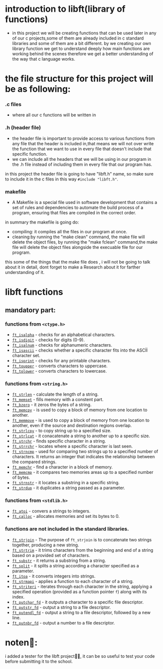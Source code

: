 # introduction to libft(library of functions)
- in this project we will be creating functions that can be used later in any of our c projects,some of them are already included in c standard libraries and some of them are a bit different.
by we creating our own library function we get to understand deeply how main functions are working behind the scenes therefore we get a better understanding of the way that c language works.
# the file structure for this project will be as following:

### .c files 
- where all our c functions will be written in
### .h (header file)
- the header file is important to provide access to various functions from any file that the header is included in,that means we will not over write the function that we want to use in every file that doesn't include that specific function.
- we can include all the headers that we will be using in our program in the .h file instead of including them in every file that our program has.

in this project the header file is going to have "libft.h" name, so make sure to include it in the c files in this way `#include "libft.h"`.

### makefile
- A Makefile is a special file used in software development that contains a set of rules and dependencies to automate the build process of a program, ensuring that files are compiled in the correct order.

in summary the makefile is going do:
- compiling: it compiles all the files in our program at once.
- cleaning:by running the "make clean" command, the make file will delete the object files, by running the "make fclean" command,the make file will delete the object files alongside the execuable file for our program.

this some of the things that the make file does , i will not be going to talk about it in detail,
dont forget to make a Research about it for farther understanding of it.

# libft functions

## mandatory part:

### functions from `<ctype.h>`
- [`ft_isalpha`](ft_isalpha.c) - checks for an alphabetical characters.
- [`ft_isdigit`](ft_isdigit.c) - checks for digits (0-9).
- [`ft_isalnum`](ft_isalnum.c) - checks for alphanumeric characters.
- [`ft_isascii`](ft_isascii.c) - checks whether a specific character fits into the ASCİİ character set.
- [`ft_isprint`](ft_isprint.c) - checks for any printable characters.
- [`ft_toupper`](ft_toupper.c) - converts characters to uppercase.
- [`ft_tolower`](ft_tolower.c) - converts characters to lowercase.

### functions from `<string.h>`
- [`ft_strlen`](ft_strlen.c) - calculate the length of a string.
- [`ft_memset`](ft_memset.c) - fills memory with a constent part.
- [`ft_bzero`](ft_bzero.c) - it zeros the bytes of a string.
- [`ft_memcpy`](ft_memcpy.c) - is used to copy a block of memory from one location to another.
- [`ft_memmove`](ft_memmove.c) - is used to copy a block of memory from one location to another, even if the source and destination regions overlap.
- [`ft_strlcpy`](ft_strlcpy.c) - to copy string up to a specified size.
- [`ft_strlcat`](ft_strlcat.c) - it conacatenate a string to another up to a specific size.
- [`ft_strchr`](ft_strchr.c) - finds specific character in a string.
- [`ft_strrchr`](ft_strrchr.c) - locates where a specific character is last seen.
- [`ft_strncmp`](ft_strncmp.c) - used for comparing two strings up to a specified number of characters. It returns an integer that indicates the relationship between the compared strings.
- [`ft_memchr`](ft_memchr.c) - find a character in a block of memory.
- [`ft_memcmp`](ft_memcmp.c) - it compares two memories areas up to a specified number of bytes.
- [`ft_strnstr`](ft_strnstr.c) - it locates a substring in a specific string.
- [`ft_strdup`](ft_strdup.c) - it duplicates a string passed as a parameter.

### functions from `<stdlib.h>`
- [`ft_atoi`](ft_atoi.c) - convers a strings to integers.
- [`ft_calloc`](ft_calloc.c) - allocates memories and set its bytes to 0.

### functions are not included in the standard libraries.
- [`ft_strjoin`](ft_strjoin.c) - The purpose of `ft_strjoin` is to concatenate two strings together, producing a new string.
- [`ft_strtrim`](ft_strtrim.c) - it trims characters from the beginning and end of a string based on a provided set of characters.
- [`ft_substr`](ft_substr.c) - it returns a substring from a string.
- [`ft_split`](ft_split.c) - it splits a string according a character specified as a parameter.
- [`ft_itoa`](ft_itoa.c) - it converts integers into strings.
- [`ft_strmapi`](ft_strmapi.c) - applies a function to each character of a string.
- [`ft_striteri`](ft_striteri.c) - iterates through each character in the string, applying a specified operation (provided as a function pointer `f`) along with its index.
- [`ft_putchar_fd`](ft_putchar_fd.c) - it outputs a character to a specific file descriptor.
- [`ft_putstr_fd`](ft_putstr_fd.c) - output a string to a file descriptor.
- [`ft_putendl_fd`](ft_putendl_fd.c) - output a string to a file descriptor, followed by a new line.
- [`ft_putnbr_fd`](ft_putnbr_fd.c) - output a number to a file descriptor.

# noten📝:
i added a tester for the libft project👌🏻, it can be so useful to test your code before submitting it to the school.














